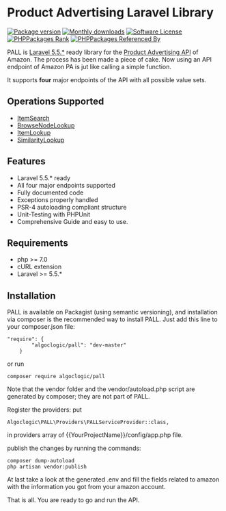 Product Advertising Laravel Library
=========================
[![Package version](https://img.shields.io/packagist/v/algoclogic/pall.svg?style=flat-square)](https://packagist.org/packages/algoclogic/pall)
[![Monthly downloads](http://img.shields.io/packagist/dm/algoclogic/pall.svg?style=flat-square)](https://packagist.org/packages/algoclogic/pall)
[![Software License](https://img.shields.io/badge/license-MIT-brightgreen.svg?style=flat-square)](LICENSE.md)
[![PHPPackages Rank](http://phppackages.org/p/algoclogic/pall/badge/rank.svg)](http://phppackages.org/p/algoclogic/pall)
[![PHPPackages Referenced By](http://phppackages.org/p/algoclogic/pall/badge/referenced-by.svg)](http://phppackages.org/p/algoclogic/pall)

PALL is [Laravel 5.5.*](https://laravel.com/docs/5.5/releases#laravel-5.5) ready library for the [Product Advertising API](http://docs.aws.amazon.com/AWSECommerceService/latest/DG/Welcome.html) of Amazon. The process has been made a piece of cake.
Now using an API endpoint of Amazon PA is jut like calling a simple function.

It supports **four** major endpoints of the API with all possible value sets. 

Operations Supported
--------
* [ItemSearch](http://webservices.amazon.com/scratchpad/)
* [BrowseNodeLookup](http://webservices.amazon.com/scratchpad/)
* [ItemLookup](http://webservices.amazon.com/scratchpad/)
* [SimilarityLookup](http://webservices.amazon.com/scratchpad/)

Features
--------
* Laravel 5.5.* ready
* All four major endpoints supported
* Fully documented code
* Exceptions properly handled
* PSR-4 autoloading compliant structure
* Unit-Testing with PHPUnit
* Comprehensive Guide and easy to use.

Requirements
--------
* php >= 7.0
* cURL extension
* Laravel >= 5.5.*

Installation
--------
PALL is available on Packagist (using semantic versioning), and installation via composer is the recommended way to install PALL. Just add this line to your composer.json file:
```
"require": {
        "algoclogic/pall": "dev-master"
    }
```
or run
```
composer require algoclogic/pall
```

Note that the vendor folder and the vendor/autoload.php script are generated by composer; they are not part of PALL.

Register the providers: 
put
```
Algoclogic\PALL\Providers\PALLServiceProvider::class,
```
in providers array of {{YourProjectName}}/config/app.php file.



publish the changes by running the commands:
```
composer dump-autoload
php artisan vendor:publish
```
At last take a look at the generated .env and fill the fields related to amazon with the information you got from your amazon account.

That is all. You are ready to go and run the API.
